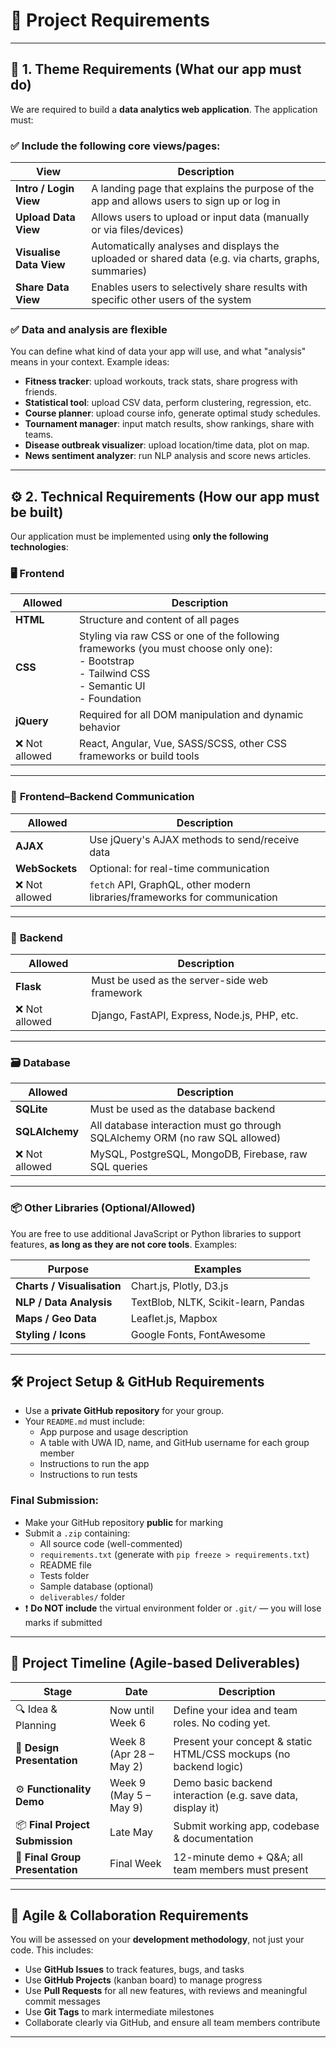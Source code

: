 # 🧩 Project Requirements

---

## 🎯 1. Theme Requirements (What our app must do)
We are required to build a **data analytics web application**. The application must:

### ✅ Include the following core views/pages:
| View | Description |
|------|-------------|
| **Intro / Login View** | A landing page that explains the purpose of the app and allows users to sign up or log in |
| **Upload Data View** | Allows users to upload or input data (manually or via files/devices) |
| **Visualise Data View** | Automatically analyses and displays the uploaded or shared data (e.g. via charts, graphs, summaries) |
| **Share Data View** | Enables users to selectively share results with specific other users of the system |

### ✅ Data and analysis are flexible
You can define what kind of data your app will use, and what "analysis" means in your context. Example ideas:
- **Fitness tracker**: upload workouts, track stats, share progress with friends.
- **Statistical tool**: upload CSV data, perform clustering, regression, etc.
- **Course planner**: upload course info, generate optimal study schedules.
- **Tournament manager**: input match results, show rankings, share with teams.
- **Disease outbreak visualizer**: upload location/time data, plot on map.
- **News sentiment analyzer**: run NLP analysis and score news articles.


---

## ⚙️ 2. Technical Requirements (How our app must be built)

Our application must be implemented using **only the following technologies**:

### 🖥️ **Frontend**

| Allowed | Description |
|---------|-------------|
| **HTML** | Structure and content of all pages |
| **CSS** | Styling via raw CSS or one of the following frameworks (you must choose only one):<br>- Bootstrap<br>- Tailwind CSS<br>- Semantic UI<br>- Foundation |
| **jQuery** | Required for all DOM manipulation and dynamic behavior |
| ❌ Not allowed | React, Angular, Vue, SASS/SCSS, other CSS frameworks or build tools |

---

### 🔁 **Frontend–Backend Communication**

| Allowed | Description |
|---------|-------------|
| **AJAX** | Use jQuery's AJAX methods to send/receive data |
| **WebSockets** | Optional: for real-time communication |
| ❌ Not allowed | `fetch` API, GraphQL, other modern libraries/frameworks for communication |

---

### 🧠 **Backend**

| Allowed | Description |
|---------|-------------|
| **Flask** | Must be used as the server-side web framework |
| ❌ Not allowed | Django, FastAPI, Express, Node.js, PHP, etc. |

---

### 🗃️ **Database**

| Allowed | Description |
|---------|-------------|
| **SQLite** | Must be used as the database backend |
| **SQLAlchemy** | All database interaction must go through SQLAlchemy ORM (no raw SQL allowed) |
| ❌ Not allowed | MySQL, PostgreSQL, MongoDB, Firebase, raw SQL queries |

---

### 📦 **Other Libraries (Optional/Allowed)**

You are free to use additional JavaScript or Python libraries to support features, **as long as they are not core tools**. Examples:

| Purpose | Examples |
|---------|----------|
| **Charts / Visualisation** | Chart.js, Plotly, D3.js |
| **NLP / Data Analysis** | TextBlob, NLTK, Scikit-learn, Pandas |
| **Maps / Geo Data** | Leaflet.js, Mapbox |
| **Styling / Icons** | Google Fonts, FontAwesome |

---

## 🛠️ Project Setup & GitHub Requirements

- Use a **private GitHub repository** for your group.
- Your `README.md` must include:
  - App purpose and usage description
  - A table with UWA ID, name, and GitHub username for each group member
  - Instructions to run the app
  - Instructions to run tests

### Final Submission:
- Make your GitHub repository **public** for marking
- Submit a `.zip` containing:
  - All source code (well-commented)
  - `requirements.txt` (generate with `pip freeze > requirements.txt`)
  - README file
  - Tests folder
  - Sample database (optional)
  - `deliverables/` folder
- ❗ **Do NOT include** the virtual environment folder or `.git/` — you will lose marks if submitted

---

## 📆 Project Timeline (Agile-based Deliverables)

| Stage | Date | Description |
|-------|------|-------------|
| 🔍 Idea & Planning | Now until Week 6 | Define your idea and team roles. No coding yet. |
| 🧪 **Design Presentation** | Week 8 (Apr 28 – May 2) | Present your concept & static HTML/CSS mockups (no backend logic) |
| ⚙️ **Functionality Demo** | Week 9 (May 5 – May 9) | Demo basic backend interaction (e.g. save data, display it) |
| 📦 **Final Project Submission** | Late May | Submit working app, codebase & documentation |
| 🎤 **Final Group Presentation** | Final Week | 12-minute demo + Q&A; all team members must present |

---

## 🤝 Agile & Collaboration Requirements

You will be assessed on your **development methodology**, not just your code. This includes:

- Use **GitHub Issues** to track features, bugs, and tasks
- Use **GitHub Projects** (kanban board) to manage progress
- Use **Pull Requests** for all new features, with reviews and meaningful commit messages
- Use **Git Tags** to mark intermediate milestones
- Collaborate clearly via GitHub, and ensure all team members contribute

---

